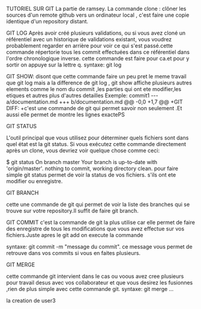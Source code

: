 
TUTORIEL SUR GIT
La partie de ramsey.
La commande clone :
clôner les sources d'un remote github vers un ordinateur local , c'est faire une copie identique d'un repository distant.

GIT LOG
Après avoir créé plusieurs validations, ou si vous avez cloné un référentiel avec un historique de validations existant, vous voudrez probablement regarder en arrière pour voir ce qui s'est passé.cette commande répertorie tous les commit effectuées dans ce référentiel dans l'ordre chronologique inverse. cette commande est faire pour ca.et pour y sortir on appuye sur la lettre q.
syntaxe:
git log


GIT SHOW:
disont que cette commande faire un peu pret le meme travail que git log mais a la difference de git log , git show affiche plusieurs autres elements comme le nom du commit ,les parties qui ont ete modifier,les etiques et autres plus d'autres detailles
Exemple:
    commit1
--- a/documentation.md
+++ b/documentation.md
@@ -0,0 +1,7 @@
+GIT DIFF:
+c'est une commande de git qui permet savoir non seulement 
<git log>.Et aussi elle permet de  montre les lignes exactePS


GIT STATUS

L'outil principal que vous utilisez pour déterminer quels fichiers sont dans quel état est la git status. Si vous exécutez cette commande directement après un clone, vous devriez voir quelque chose comme ceci:

$ git status
On branch master
Your branch is up-to-date with 'origin/master'.
nothing to commit, working directory clean.
pour faire simple git status permet de voir la status de vos fichiers.
s'ils ont ete  modifier ou enregistre.


GIT BRANCH

cette une commande de git qui permet de voir la liste des branches qui se trouve sur votre repository.Il suffit de faire git branch.


GIT COMMIT
c'est la commande de git la plus utilise car elle permet de faire des enregistre de tous les modifications que vous avez effectue sur vos fichiers.Juste apres le git add on execute la commande

syntaxe: git commit -m "message du commit".
ce message vous permet de retrouve dans vos commits si vous en faites plusieurs.

GIT MERGE

cette commande git intervient dans le cas ou voous avez cree plusieurs pour travail desus avec vos collaborateur et que vous desirez les fusionnes ,rien de plus simple avec cette commande git.
syntaxe:
git merge <le nom de la branche que vous decirez fusionnez>...


la creation de user3

